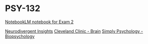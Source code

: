 # PSY-132

[NotebookLM notebook for Exam 2](https://notebooklm.google.com/notebook/bcdf6082-14d5-4d62-9c93-48c6e0dc150b)

[Neurodivergent Insights](neurodivergentinsights.com)
[Cleveland Clinic - Brain](https://my.clevelandclinic.org/health/body/22638-brain)
[Simply Psychology - Biopsychology](https://www.simplypsychology.org/theories/biological-approach)
